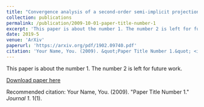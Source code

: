 ```yaml
---
title: "Convergence analysis of a second-order semi-implicit projection method for Landau-Lifshitz equation"
collection: publications
permalink: /publication/2009-10-01-paper-title-number-1
excerpt: 'This paper is about the number 1. The number 2 is left for future work.'
date: 2019-5
venue: 'ArXiv'
paperurl: 'https://arxiv.org/pdf/1902.09740.pdf'
citation: 'Your Name, You. (2009). &quot;Paper Title Number 1.&quot; <i>Journal 1</i>. 1(1).'
---
```

This paper is about the number 1. The number 2 is left for future work.

[Download paper here](https://arxiv.org/pdf/1902.09740.pdf)

Recommended citation: Your Name, You. (2009). "Paper Title Number 1." <i>Journal 1</i>. 1(1).